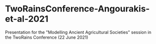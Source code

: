# TwoRainsConference-Angourakis-et-al-2021
Presentation for the "Modelling Ancient Agricultural Societies" session in the TwoRains Conference (22 June 2021)
